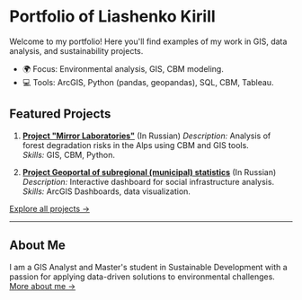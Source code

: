 # Portfolio of Liashenko Kirill

Welcome to my portfolio! Here you'll find examples of my work in GIS, data analysis, and sustainability projects.  
- 🌍 Focus: Environmental analysis, GIS, CBM modeling.  
- 💻 Tools: ArcGIS, Python (pandas, geopandas), SQL, CBM, Tableau.  

## Featured Projects
1. **[Project "Mirror Laboratories"](https://geoportal.hse.ru/portal/apps/storymaps/stories/93c0e34807a94576a5ee8e002fd5bffc)** (In Russian)
   *Description:* Analysis of forest degradation risks in the Alps using CBM and GIS tools.  
   *Skills:* GIS, CBM, Python.  

2. **[Project Geoportal of subregional (municipal) statistics](https://geoportal.hse.ru/portal/apps/storymaps/stories/4507c1bebaa04d788c5116af2755fbd7)**  (In Russian)
   *Description:* Interactive dashboard for social infrastructure analysis.  
   *Skills:* ArcGIS Dashboards, data visualization.  

[Explore all projects →](projects)

---

## About Me
I am a GIS Analyst and Master's student in Sustainable Development with a passion for applying data-driven solutions to environmental challenges.  
[More about me →](contact.md)

